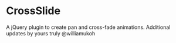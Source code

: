 # CrossSlide
A jQuery plugin to create pan and cross-fade animations. Additional updates by yours truly @williamukoh
